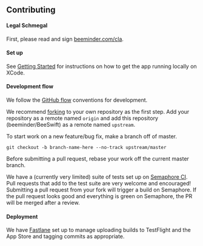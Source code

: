 ## Contributing

#### Legal Schmegal

First, please read and sign [beeminder.com/cla](https://beeminder.com/cla).

#### Set up

See [Getting Started](GETTING_STARTED.md) for instructions on how to get the app running locally on XCode.

#### Development flow

We follow the [GitHub flow](https://guides.github.com/introduction/flow/) conventions for development.

We recommend [forking](https://guides.github.com/activities/forking/) to your own repository as the first step. Add your repository as a remote named `origin` and add this repository (beeminder/BeeSwift) as a remote named `upstream`.

To start work on a new feature/bug fix, make a branch off of master.

```
git checkout -b branch-name-here --no-track upstream/master
```

Before submitting a pull request, rebase your work off the current master branch.

We have a (currently very limited) suite of tests set up on [Semaphore CI](https://andrewpbrett.semaphoreci.com/projects/BeeSwift). Pull requests that add to the test suite are very welcome and encouraged! Submitting a pull request from your fork will trigger a build on Semaphore. If the pull request looks good and everything is green on Semaphore, the PR will be merged after a review.

#### Deployment

We have [Fastlane](https://fastlane.tools) set up to manage uploading builds to TestFlight and the App Store and tagging commits as appropriate. 
